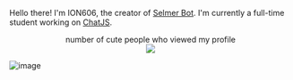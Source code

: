 Hello there! I'm ION606, the creator of [Selmer Bot](https://www.selmerbot.com). I'm currently a full-time student working on [ChatJS](https://github.com/ION606/chatJS).

<p align="center"> 
  number of cute people who viewed my profile<br>
  <img src="https://profile-counter.glitch.me/ion606/count.svg" />
</p>

![image](https://user-images.githubusercontent.com/58801387/236281561-eab2e67a-4262-4418-b833-ef8e16642c09.png)
